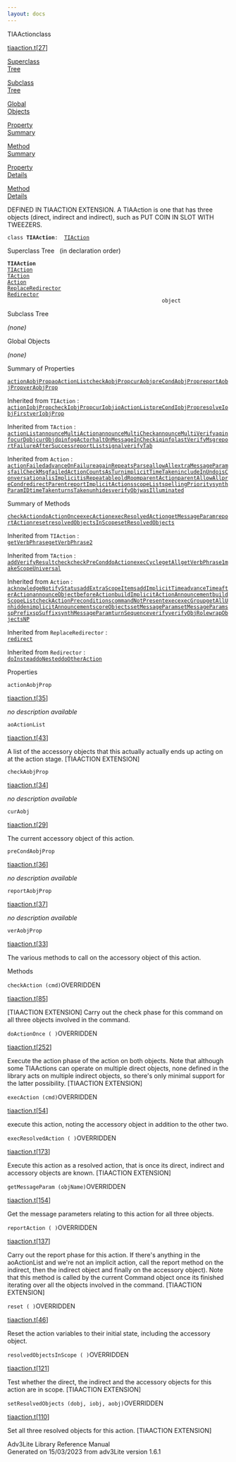 ```yaml
---
layout: docs
---
```

<span class="title">TIAAction</span><span class="type">class</span>

[tiaaction.t](../file/tiaaction.t.html)\[[27](../source/tiaaction.t.html#27)\]

[Superclass  
Tree](#_SuperClassTree_)

[Subclass  
Tree](#_SubClassTree_)

[Global  
Objects](#_ObjectSummary_)

[Property  
Summary](#_PropSummary_)

[Method  
Summary](#_MethodSummary_)

[Property  
Details](#_Properties_)

[Method  
Details](#_Methods_)

<div class="fdesc">

DEFINED IN TIAACTION EXTENSION. A TIAAction is one that has three
objects (direct, indirect and indirect), such as PUT COIN IN SLOT WITH
TWEEZERS.

`class `**`TIAAction`**` :   `[`TIAction`](../object/TIAction.html)

</div>

<span id="_SuperClassTree_"></span>

<div class="mjhd">

<span class="hdln">Superclass Tree</span>   (in declaration order)

</div>

**`TIAAction`**  
[`TIAction`](../object/TIAction.html)  
[`TAction`](../object/TAction.html)  
[`Action`](../object/Action.html)  
[`ReplaceRedirector`](../object/ReplaceRedirector.html)  
[`Redirector`](../object/Redirector.html)  
`                                                 object`  
<span id="_SubClassTree_"></span>

<div class="mjhd">

<span class="hdln">Subclass Tree</span>  

</div>

*(none)* <span id="_ObjectSummary_"></span>

<div class="mjhd">

<span class="hdln">Global Objects</span>  

</div>

*(none)* <span id="_PropSummary_"></span>

<div class="mjhd">

<span class="hdln">Summary of Properties</span>  

</div>

[`actionAobjProp`](#actionAobjProp)[`aoActionList`](#aoActionList)[`checkAobjProp`](#checkAobjProp)[`curAobj`](#curAobj)[`preCondAobjProp`](#preCondAobjProp)[`reportAobjProp`](#reportAobjProp)[`verAobjProp`](#verAobjProp)

Inherited from `TIAction` :  
[`actionIobjProp`](../object/TIAction.html#actionIobjProp)[`checkIobjProp`](../object/TIAction.html#checkIobjProp)[`curIobj`](../object/TIAction.html#curIobj)[`ioActionList`](../object/TIAction.html#ioActionList)[`preCondIobjProp`](../object/TIAction.html#preCondIobjProp)[`resolveIobjFirst`](../object/TIAction.html#resolveIobjFirst)[`verIobjProp`](../object/TIAction.html#verIobjProp)

Inherited from `TAction` :  
[`actionList`](../object/TAction.html#actionList)[`announceMultiAction`](../object/TAction.html#announceMultiAction)[`announceMultiCheck`](../object/TAction.html#announceMultiCheck)[`announceMultiVerify`](../object/TAction.html#announceMultiVerify)[`aqinfo`](../object/TAction.html#aqinfo)[`curDobj`](../object/TAction.html#curDobj)[`curObj`](../object/TAction.html#curObj)[`dqinfo`](../object/TAction.html#dqinfo)[`gActor`](../object/TAction.html#gActor)[`haltOnMessageInCheck`](../object/TAction.html#haltOnMessageInCheck)[`iqinfo`](../object/TAction.html#iqinfo)[`lastVerifyMsg`](../object/TAction.html#lastVerifyMsg)[`reportFailureAfterSuccess`](../object/TAction.html#reportFailureAfterSuccess)[`reportList`](../object/TAction.html#reportList)[`signal`](../object/TAction.html#signal)[`verifyTab`](../object/TAction.html#verifyTab)

Inherited from `Action` :  
[`actionFailed`](../object/Action.html#actionFailed)[`advanceOnFailure`](../object/Action.html#advanceOnFailure)[`againRepeatsParse`](../object/Action.html#againRepeatsParse)[`allowAll`](../object/Action.html#allowAll)[`extraMessageParams`](../object/Action.html#extraMessageParams)[`failCheckMsg`](../object/Action.html#failCheckMsg)[`failedActionCountsAsTurn`](../object/Action.html#failedActionCountsAsTurn)[`implicitTimeTaken`](../object/Action.html#implicitTimeTaken)[`includeInUndo`](../object/Action.html#includeInUndo)[`isConversational`](../object/Action.html#isConversational)[`isImplicit`](../object/Action.html#isImplicit)[`isRepeatable`](../object/Action.html#isRepeatable)[`oldRoom`](../object/Action.html#oldRoom)[`parentAction`](../object/Action.html#parentAction)[`parentAllowAll`](../object/Action.html#parentAllowAll)[`preCond`](../object/Action.html#preCond)[`redirectParent`](../object/Action.html#redirectParent)[`reportImplicitActions`](../object/Action.html#reportImplicitActions)[`scopeList`](../object/Action.html#scopeList)[`spellingPriority`](../object/Action.html#spellingPriority)[`synthParamID`](../object/Action.html#synthParamID)[`timeTaken`](../object/Action.html#timeTaken)[`turnsTaken`](../object/Action.html#turnsTaken)[`unhides`](../object/Action.html#unhides)[`verifyObj`](../object/Action.html#verifyObj)[`wasIlluminated`](../object/Action.html#wasIlluminated)





<span id="_MethodSummary_"></span>

<div class="mjhd">

<span class="hdln">Summary of Methods</span>  

</div>

[`checkAction`](#checkAction)[`doActionOnce`](#doActionOnce)[`execAction`](#execAction)[`execResolvedAction`](#execResolvedAction)[`getMessageParam`](#getMessageParam)[`reportAction`](#reportAction)[`reset`](#reset)[`resolvedObjectsInScope`](#resolvedObjectsInScope)[`setResolvedObjects`](#setResolvedObjects)

Inherited from `TIAction` :  
[`getVerbPhrase`](../object/TIAction.html#getVerbPhrase)[`getVerbPhrase2`](../object/TIAction.html#getVerbPhrase2)

Inherited from `TAction` :  
[`addVerifyResult`](../object/TAction.html#addVerifyResult)[`check`](../object/TAction.html#check)[`checkPreCond`](../object/TAction.html#checkPreCond)[`doAction`](../object/TAction.html#doAction)[`execCycle`](../object/TAction.html#execCycle)[`getAll`](../object/TAction.html#getAll)[`getVerbPhrase1`](../object/TAction.html#getVerbPhrase1)[`makeScopeUniversal`](../object/TAction.html#makeScopeUniversal)

Inherited from `Action` :  
[`acknowledgeNotifyStatus`](../object/Action.html#acknowledgeNotifyStatus)[`addExtraScopeItems`](../object/Action.html#addExtraScopeItems)[`addImplicitTime`](../object/Action.html#addImplicitTime)[`advanceTime`](../object/Action.html#advanceTime)[`afterAction`](../object/Action.html#afterAction)[`announceObject`](../object/Action.html#announceObject)[`beforeAction`](../object/Action.html#beforeAction)[`buildImplicitActionAnnouncement`](../object/Action.html#buildImplicitActionAnnouncement)[`buildScopeList`](../object/Action.html#buildScopeList)[`checkActionPreconditions`](../object/Action.html#checkActionPreconditions)[`commandNotPresent`](../object/Action.html#commandNotPresent)[`exec`](../object/Action.html#exec)[`execGroup`](../object/Action.html#execGroup)[`getAllUnhidden`](../object/Action.html#getAllUnhidden)[`implicitAnnouncement`](../object/Action.html#implicitAnnouncement)[`scoreObjects`](../object/Action.html#scoreObjects)[`setMessageParam`](../object/Action.html#setMessageParam)[`setMessageParams`](../object/Action.html#setMessageParams)[`spPrefix`](../object/Action.html#spPrefix)[`spSuffix`](../object/Action.html#spSuffix)[`synthMessageParam`](../object/Action.html#synthMessageParam)[`turnSequence`](../object/Action.html#turnSequence)[`verify`](../object/Action.html#verify)[`verifyObjRole`](../object/Action.html#verifyObjRole)[`wrapObjectsNP`](../object/Action.html#wrapObjectsNP)

Inherited from `ReplaceRedirector` :  
[`redirect`](../object/ReplaceRedirector.html#redirect)

Inherited from `Redirector` :  
[`doInstead`](../object/Redirector.html#doInstead)[`doNested`](../object/Redirector.html#doNested)[`doOtherAction`](../object/Redirector.html#doOtherAction)

<span id="_Properties_"></span>

<div class="mjhd">

<span class="hdln">Properties</span>  

</div>

<span id="actionAobjProp"></span>

`actionAobjProp`

[tiaaction.t](../file/tiaaction.t.html)\[[35](../source/tiaaction.t.html#35)\]

<div class="desc">

*no description available*

</div>

<span id="aoActionList"></span>

`aoActionList`

[tiaaction.t](../file/tiaaction.t.html)\[[43](../source/tiaaction.t.html#43)\]

<div class="desc">

A list of the accessory objects that this actually actually ends up
acting on at the action stage. \[TIAACTION EXTENSION\]

</div>

<span id="checkAobjProp"></span>

`checkAobjProp`

[tiaaction.t](../file/tiaaction.t.html)\[[34](../source/tiaaction.t.html#34)\]

<div class="desc">

*no description available*

</div>

<span id="curAobj"></span>

`curAobj`

[tiaaction.t](../file/tiaaction.t.html)\[[29](../source/tiaaction.t.html#29)\]

<div class="desc">

The current accessory object of this action.

</div>

<span id="preCondAobjProp"></span>

`preCondAobjProp`

[tiaaction.t](../file/tiaaction.t.html)\[[36](../source/tiaaction.t.html#36)\]

<div class="desc">

*no description available*

</div>

<span id="reportAobjProp"></span>

`reportAobjProp`

[tiaaction.t](../file/tiaaction.t.html)\[[37](../source/tiaaction.t.html#37)\]

<div class="desc">

*no description available*

</div>

<span id="verAobjProp"></span>

`verAobjProp`

[tiaaction.t](../file/tiaaction.t.html)\[[33](../source/tiaaction.t.html#33)\]

<div class="desc">

The various methods to call on the accessory object of this action.

</div>

<span id="_Methods_"></span>

<div class="mjhd">

<span class="hdln">Methods</span>  

</div>

<span id="checkAction"></span>

`checkAction (cmd)`<span class="rem">OVERRIDDEN</span>

[tiaaction.t](../file/tiaaction.t.html)\[[85](../source/tiaaction.t.html#85)\]

<div class="desc">

\[TIAACTION EXTENSION\] Carry out the check phase for this command on
all three objects involved in the command.

</div>

<span id="doActionOnce"></span>

`doActionOnce ( )`<span class="rem">OVERRIDDEN</span>

[tiaaction.t](../file/tiaaction.t.html)\[[252](../source/tiaaction.t.html#252)\]

<div class="desc">

Execute the action phase of the action on both objects. Note that
although some TIAActions can operate on multiple direct objects, none
defined in the library acts on multiple indirect objects, so there's
only minimal support for the latter possibility. \[TIAACTION EXTENSION\]

</div>

<span id="execAction"></span>

`execAction (cmd)`<span class="rem">OVERRIDDEN</span>

[tiaaction.t](../file/tiaaction.t.html)\[[54](../source/tiaaction.t.html#54)\]

<div class="desc">

execute this action, noting the accessory object in addition to the
other two.

</div>

<span id="execResolvedAction"></span>

`execResolvedAction ( )`<span class="rem">OVERRIDDEN</span>

[tiaaction.t](../file/tiaaction.t.html)\[[173](../source/tiaaction.t.html#173)\]

<div class="desc">

Execute this action as a resolved action, that is once its direct,
indirect and accessory objects are known. \[TIAACTION EXTENSION\]

</div>

<span id="getMessageParam"></span>

`getMessageParam (objName)`<span class="rem">OVERRIDDEN</span>

[tiaaction.t](../file/tiaaction.t.html)\[[154](../source/tiaaction.t.html#154)\]

<div class="desc">

Get the message parameters relating to this action for all three
objects.

</div>

<span id="reportAction"></span>

`reportAction ( )`<span class="rem">OVERRIDDEN</span>

[tiaaction.t](../file/tiaaction.t.html)\[[137](../source/tiaaction.t.html#137)\]

<div class="desc">

Carry out the report phase for this action. If there's anything in the
aoActionList and we're not an implicit action, call the report method on
the indirect, then the indirect object and finally on the accessory
object). Note that this method is called by the current Command object
once its finished iterating over all the objects involved in the
command. \[TIAACTION EXTENSION\]

</div>

<span id="reset"></span>

`reset ( )`<span class="rem">OVERRIDDEN</span>

[tiaaction.t](../file/tiaaction.t.html)\[[46](../source/tiaaction.t.html#46)\]

<div class="desc">

Reset the action variables to their initial state, including the
accessory object.

</div>

<span id="resolvedObjectsInScope"></span>

`resolvedObjectsInScope ( )`<span class="rem">OVERRIDDEN</span>

[tiaaction.t](../file/tiaaction.t.html)\[[121](../source/tiaaction.t.html#121)\]

<div class="desc">

Test whether the direct, the indirect and the accessory objects for this
action are in scope. \[TIAACTION EXTENSION\]

</div>

<span id="setResolvedObjects"></span>

`setResolvedObjects (dobj, iobj, aobj)`<span class="rem">OVERRIDDEN</span>

[tiaaction.t](../file/tiaaction.t.html)\[[110](../source/tiaaction.t.html#110)\]

<div class="desc">

Set all three resolved objects for this action. \[TIAACTION EXTENSION\]

</div>

<div class="ftr">

Adv3Lite Library Reference Manual  
Generated on 15/03/2023 from adv3Lite version 1.6.1

</div>
